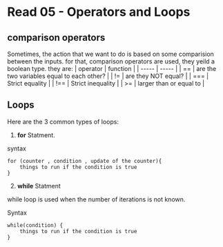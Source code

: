 # Read 05 - Operators and Loops
## comparison operators 
Sometimes, the action that we want to do is based on some comparision between the inputs. for that, comparison operators are used, they yeild a boolean type. 
they are: 
| operator | function |
| ----- | ----- |
| == | are the two variables equal to each other? |
| != | are they NOT equal? |
| === | Strict equality |
| !== | Strict inequality |
 | >= |  larger than or equal to | 
## Loops 
Here are the 3 common types of loops:
1. **for** Statment. 

syntax
```
for (counter , condition , update of the counter){
    things to run if the condition is true
} 
```
2. **while** Statment

while loop is used when the number of iterations is not known. 

Syntax
```
while(condition) {
    things to run if the condition is true
}